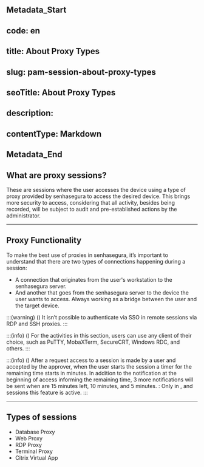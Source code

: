 ## Metadata_Start 
## code: en
## title: About Proxy Types 
## slug: pam-session-about-proxy-types 
## seoTitle: About Proxy Types 
## description:  
## contentType: Markdown 
## Metadata_End
## What are proxy sessions?
These are sessions where the user accesses the device using a type of proxy provided by senhasegura to access the desired device. This brings more security to access, considering that all activity, besides being recorded, will be subject to audit and pre-established actions by the administrator.

---
## Proxy Functionality
To make the best use of proxies in senhasegura, it’s important to understand that there are two types of connections happening during a session:

* A connection that originates from the user's workstation to the senhasegura server.
* And another that goes from the senhasegura server to the device the user wants to access. Always working as a bridge between the user and the target device.

:::(warning) ()
It isn’t possible to authenticate via SSO in remote sessions via RDP and SSH proxies.
:::

:::(info) ()
For the activities in this section, users can use any client of their choice, such as PuTTY, MobaXTerm, SecureCRT, Windows RDC, and others.
:::

:::(info) ()
After a request access to a session is made by a user and accepted by the approver, when the user starts the session a timer for the remaining time starts in minutes. In addition to the notification at the beginning of access informing the remaining time, 3 more notifications will be sent when are 15 minutes left, 10 minutes, and 5 minutes. : Only in ,  and  sessions this feature is active.
:::

---
## Types of sessions

* Database Proxy
* Web Proxy
* RDP Proxy
* Terminal Proxy
* Citrix Virtual App

